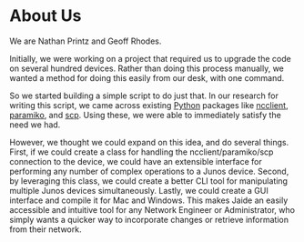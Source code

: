 About Us
========

We are Nathan Printz and Geoff Rhodes.  

Initially, we were working on a project that required us to upgrade the code on several hundred devices. Rather than doing this process manually, we wanted a method for doing this easily from our desk, with one command.  

So we started building a simple script to do just that. In our research for writing this script, we came across existing [Python](https://www.python.org/) packages like [ncclient](https://github.com/leopoul/ncclient/), [paramiko](https://github.com/paramiko/paramiko), and [scp](https://github.com/jbardin/scp.py). Using these, we were able to immediately satisfy the need we had.

However, we thought we could expand on this idea, and do several things. First, if we could create a class for handling the ncclient/paramiko/scp connection to the device, we could have an extensible interface for performing any number of complex operations to a Junos device. Second, by leveraging this class, we could create a better CLI tool for manipulating multiple Junos devices simultaneously. Lastly, we could create a GUI interface and compile it for Mac and Windows. This makes Jaide an easily accessible and intuitive tool for any Network Engineer or Administrator, who simply wants a quicker way to incorporate changes or retrieve information from their network.  
